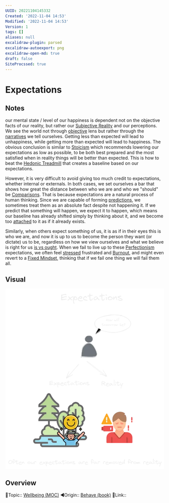 ```yaml
---
UUID: 20221104145332
Created: '2022-11-04 14:53'
Modified: '2022-11-04 14:53'
Version: 1
tags: []
aliases: null
excalidraw-plugin: parsed
excalidraw-autoexport: png
excalidraw-open-md: true
draft: false
SiteProcssed: true
---
```


# Expectations

## Notes
our mental state / level of our happiness is dependent not on the objective facts of our reality, but rather our [Subjective Reality](/notes/subjective-reality.md) and our perceptions. We see the world not through [objective](/notes/objectivism.md) lens but rather through the [narratives](/notes/narratives.md) we tell ourselves.
Getting less than expected will lead to unhappiness, while getting more than expected will lead to happiness. The obvious conclusion is similar to [Stoicism](/notes/stoicism.md) which recommends lowering our expectations as low as possible, to be both best prepared and the most satisfied when in reality things will be better than expected. This is how to beat the [Hedonic Treadmill](/notes/hedonic-treadmill.md) that creates a baseline based on our expectations.

However, it is very difficult to avoid giving too much credit to expectations, whether internal or externals. In both cases, we set ourselves a bar that shows how great the distance between who we are and who we "should" be [Comparisons](/notes/comparisons.md). That is because expectations are a natural process of human thinking. Since we are capable of forming [predictions](/notes/prediction.md), we sometimes treat them as an absolute fact despite not happening it. If we predict that something will happen, we expect it to happen, which means our baseline has already shifted simply by thinking about it, and we become too [attached](/notes/attachment.md) to it as if it already exists. 

Similarly, when others expect something of us, it is as if in their eyes this is who we are, and now it is up to us to become the person they want (or dictate) us to be, regardless on how we view ourselves and what we believe is right for us [is vs ought](/notes/is-vs-ought.md). When we fail to live up to these [Perfectionism](/notes/perfectionism.md) expectations, we often feel [stressed](/notes/stress.md) frustrated and [Burnout](/notes/burnout.md), and might even revert to a [Fixed Mindset](/notes/fixed-mindset.md), thinking that if we fail one thing we will fail them all.

## Visual

![Expectations.webp](/notes/expectations.webp)

## Overview
🔼Topic:: [Wellbeing (MOC)](/mocs/wellbeing-moc.md)
◀Origin:: [Behave (book)](/books/behave-book.md)
🔗Link::

